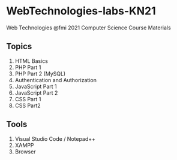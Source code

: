 # WebTechnologies-labs-KN21
Web Technologies @fmi 2021 Computer Science Course Materials

## Topics

<ol>
  <li>HTML Basics</li>
  <li>PHP Part 1</li>
  <li>PHP Part 2 (MySQL)</li>
  <li> Authentication and Authorization
  <li>JavaScript Part 1</li>
  <li>JavaScript Part 2</li>
  <li>CSS Part 1</li>
  <li>CSS Part2</li>
</ol>

## Tools

<ol>
  <li> Visual Studio Code / Notepad++ </li>
  <li> XAMPP </li>
  <li> Browser </li>
</ol>
